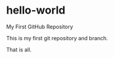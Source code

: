 # hello-world
My First GitHub Repository

This is my first git repository and branch.

That is all.
